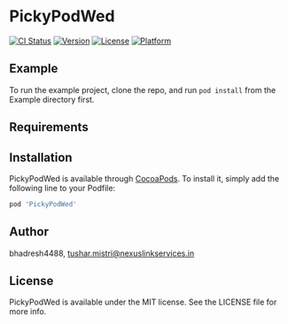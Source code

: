 # PickyPodWed

[![CI Status](https://img.shields.io/travis/bhadresh4488/PickyPodWed.svg?style=flat)](https://travis-ci.org/bhadresh4488/PickyPodWed)
[![Version](https://img.shields.io/cocoapods/v/PickyPodWed.svg?style=flat)](https://cocoapods.org/pods/PickyPodWed)
[![License](https://img.shields.io/cocoapods/l/PickyPodWed.svg?style=flat)](https://cocoapods.org/pods/PickyPodWed)
[![Platform](https://img.shields.io/cocoapods/p/PickyPodWed.svg?style=flat)](https://cocoapods.org/pods/PickyPodWed)

## Example

To run the example project, clone the repo, and run `pod install` from the Example directory first.

## Requirements

## Installation

PickyPodWed is available through [CocoaPods](https://cocoapods.org). To install
it, simply add the following line to your Podfile:

```ruby
pod 'PickyPodWed'
```

## Author

bhadresh4488, tushar.mistri@nexuslinkservices.in

## License

PickyPodWed is available under the MIT license. See the LICENSE file for more info.
